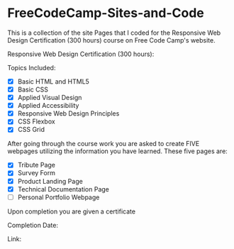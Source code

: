 # FreeCodeCamp-Sites-and-Code
This is a collection of the site Pages that I coded for the Responsive Web Design Certification (300 hours) course on Free Code Camp's website.

Responsive Web Design Certification (300 hours):

  Topics Included:                       
  - [X] Basic HTML and HTML5                  
  - [X] Basic CSS                            
  - [X] Applied Visual Design                
  - [X] Applied Accessibility                 
  - [X] Responsive Web Design Principles      
  - [X] CSS Flexbox                            
  - [X] CSS Grid                             

After going through the course work you are asked to create FIVE webpages utilizing the information you have learned.
  These five pages are:                  
  - [X] Tribute Page                          
  - [X] Survey Form                            
  - [X] Product Landing Page                  
  - [X] Technical Documentation Page          
  - [ ] Personal Portfolio Webpage            
  
  Upon completion you are given a certificate
  
  Completion Date:
  
  Link: 
